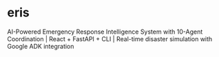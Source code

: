 # eris
AI-Powered Emergency Response Intelligence System with 10-Agent Coordination | React + FastAPI + CLI | Real-time disaster simulation with Google ADK integration
